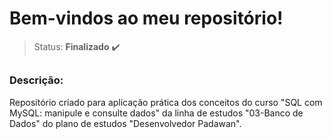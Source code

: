 # Bem-vindos ao meu repositório!

>Status: **Finalizado** ✔️

##

### **Descrição:** 

Repositório criado para aplicação prática dos conceitos do curso "SQL com MySQL: manipule e consulte dados" da linha de estudos "03-Banco de Dados" do plano de estudos "Desenvolvedor Padawan".
